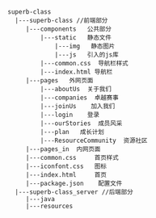 ##
    superb-class
      |---superb-class //前端部分
         |---components   公共部分
             |---static   静态文件
                 |---img   静态图片
                 |---js   引入的js库
             |---common.css  导航栏样式
             |---index.html 导航栏
         |---pages   外网页面
             |---aboutUs  关于我们
             |---companies  卓越赛事
             |---joinUs    加入我们
             |---login    登录
             |---ourStories  成员风采
             |---plan   成长计划
             |---ResourceCommunity  资源社区
         |---pages_in  内网页面
         |---common.css     首页样式
         |---iconfont.css   图标
         |---index.html     首页
         |---package.json    配置文件
      |---superb-class_server //后端部分
         |---java
         |---resources
    
